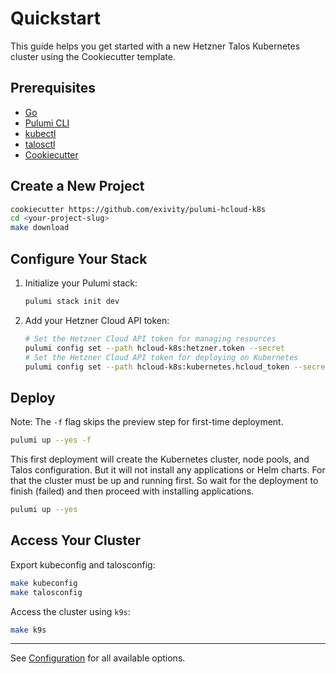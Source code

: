 # Quickstart

This guide helps you get started with a new Hetzner Talos Kubernetes cluster using the Cookiecutter template.

## Prerequisites

- [Go](https://go.dev/doc/install)
- [Pulumi CLI](www.pulumi.com/docs/iac/download-install/)
- [kubectl](https://kubernetes.io/docs/tasks/tools/install-kubectl-linux/)
- [talosctl](https://www.talos.dev/v1.10/talos-guides/install/talosctl/)
- [Cookiecutter](https://cookiecutter.readthedocs.io/en/latest/README.html#installation)

## Create a New Project

```sh
cookiecutter https://github.com/exivity/pulumi-hcloud-k8s
cd <your-project-slug>
make download
```

## Configure Your Stack

1. Initialize your Pulumi stack:

   ```sh
   pulumi stack init dev
   ```

2. Add your Hetzner Cloud API token:

   ```sh
   # Set the Hetzner Cloud API token for managing resources
   pulumi config set --path hcloud-k8s:hetzner.token --secret
   # Set the Hetzner Cloud API token for deploying on Kubernetes
   pulumi config set --path hcloud-k8s:kubernetes.hcloud_token --secret
   ```

## Deploy

   Note: The `-f` flag skips the preview step for first-time deployment.

```sh
pulumi up --yes -f
```

This first deployment will create the Kubernetes cluster, node pools, and Talos configuration. But it will not install any applications or Helm charts.
For that the cluster must be up and running first. So wait for the deployment to finish (failed) and then proceed with installing applications.

```sh
pulumi up --yes
```

## Access Your Cluster

Export kubeconfig and talosconfig:

```sh
make kubeconfig
make talosconfig
```

Access the cluster using `k9s`:

```sh
make k9s
```

---
See [Configuration](configuration.md) for all available options.
